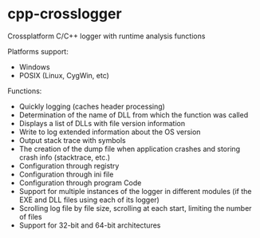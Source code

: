 # cpp-crosslogger
Crossplatform C/C++ logger with runtime analysis functions

Platforms support:
- Windows
- POSIX (Linux, CygWin, etc)

Functions:
- Quickly logging (caches header processing)
- Determination of the name of DLL from which the function was called
- Displays a list of DLLs with file version information
- Write to log extended information about the OS version
- Output stack trace with symbols
- The creation of the dump file when application crashes and storing crash info (stacktrace, etc.)
- Configuration through registry
- Configuration through ini file
- Configuration through program Code
- Support for multiple instances of the logger in different modules (if the EXE and DLL files using each of its logger)
- Scrolling log file by file size, scrolling at each start, limiting the number of files
- Support for 32-bit and 64-bit architectures
